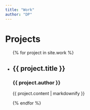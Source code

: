 ```yaml
---
title: "Work"
author: "DP"
---
```

<h1>Projects</h1>

<ul>
  {% for project in site.work %}
    <li>
      <h2>{{ project.title }}</h2>
      <h3>{{ project.author }}</h3>
      <p>{{ project.content | markdownify }}</p>
    </li>
  {% endfor %}
</ul>
